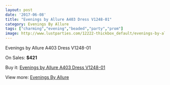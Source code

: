 ```yaml
---
layout: post
date: '2017-06-08'
title: "Evenings by Allure A403 Dress V1248-01"
category: Evenings By Allure
tags: ["charming","evening","beaded","party","prom"]
image: http://www.lustparties.com/12222-thickbox_default/evenings-by-allure-a403-dress-v1248-01.jpg
---
```

Evenings by Allure A403 Dress V1248-01

On Sales: **$421**
<a href="https://www.lustparties.com/en/evenings-by-allure/4440-evenings-by-allure-a403-dress-v1248-01.html"><amp-img layout="responsive" width="600" height="600" src="//www.lustparties.com/12222-thickbox_default/evenings-by-allure-a403-dress-v1248-01.jpg" alt="Evenings by Allure A403 Dress V1248-01 0" /></a>
<a href="https://www.lustparties.com/en/evenings-by-allure/4440-evenings-by-allure-a403-dress-v1248-01.html"><amp-img layout="responsive" width="600" height="600" src="//www.lustparties.com/12224-thickbox_default/evenings-by-allure-a403-dress-v1248-01.jpg" alt="Evenings by Allure A403 Dress V1248-01 1" /></a>
<a href="https://www.lustparties.com/en/evenings-by-allure/4440-evenings-by-allure-a403-dress-v1248-01.html"><amp-img layout="responsive" width="600" height="600" src="//www.lustparties.com/12223-thickbox_default/evenings-by-allure-a403-dress-v1248-01.jpg" alt="Evenings by Allure A403 Dress V1248-01 2" /></a>

Buy it: [Evenings by Allure A403 Dress V1248-01](https://www.lustparties.com/en/evenings-by-allure/4440-evenings-by-allure-a403-dress-v1248-01.html "Evenings by Allure A403 Dress V1248-01")

View more: [Evenings By Allure](https://www.lustparties.com/en/23-evenings-by-allure "Evenings By Allure")